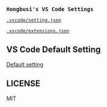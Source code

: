 <samp><b>Hongbusi's VS Code Settings</b></samp>

[`.vscode/setting.json`](./.vscode/setting.json)

[`.vscode/extensions.json`](./vscode/extensions.json)

## VS Code Default Setting

[Default setting](https://code.visualstudio.com/docs/getstarted/settings#_default-settings)

## LICENSE

MIT
